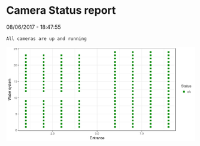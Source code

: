 Camera Status report
================
08/06/2017 - 18:47:55

    All cameras are up and running

![](camreport_files/figure-markdown_github/unnamed-chunk-2-1.png)
